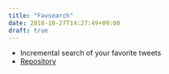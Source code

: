 ```yaml
---
title: "Favsearch"
date: 2018-10-27T14:27:49+09:00
draft: true
---
```


- Incremental search of your favorite tweets
- [Repository](https://github.com/chaspy/favsearch)
